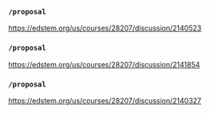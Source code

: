 ### `/proposal`
https://edstem.org/us/courses/28207/discussion/2140523
### `/proposal`
https://edstem.org/us/courses/28207/discussion/2141854
### `/proposal`
https://edstem.org/us/courses/28207/discussion/2140327

